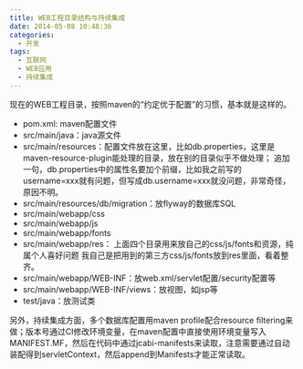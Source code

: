 ```yaml
---
title: WEB工程目录结构与持续集成
date: 2014-05-08 10:48:36
categories:
  - 开发
tags:
  - 互联网
  - WEB应用
  - 持续集成
---
```

现在的WEB工程目录，按照maven的“约定优于配置”的习惯，基本就是这样的。

* pom.xml: maven配置文件
* src/main/java：java源文件
* src/main/resources：配置文件放在这里，比如db.properties，这里是maven-resource-plugin能处理的目录，放在别的目录似乎不做处理；
  追加一句，db.properties中的属性名要加个前缀，比如我之前写的username=xxx就有问题，但写成db.username=xxx就没问题，非常奇怪，原因不明。
* src/main/resources/db/migration：放flyway的数据库SQL
* src/main/webapp/css
* src/main/webapp/js
* src/main/webapp/fonts
* src/main/webapp/res：
  上面四个目录用来放自己的css/js/fonts和资源，纯属个人喜好问题
  我自己是把用到的第三方css/js/fonts放到res里面，看着整齐。
* src/main/webapp/WEB-INF：放web.xml/servlet配置/security配置等
* src/main/webapp/WEB-INF/views：放视图，如jsp等
* test/java：放测试类

另外，持续集成方面，多个数据库配置用maven profile配合resource filtering来做；版本号通过CI修改环境变量，在maven配置中直接使用环境变量写入MANIFEST.MF，然后在代码中通过jcabi-manifests来读取，注意需要通过自动装配得到servletContext，然后append到Manifests才能正常读取。
